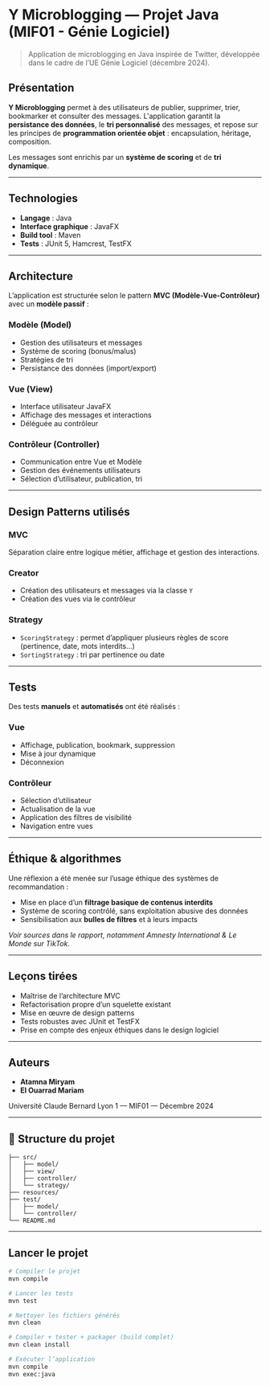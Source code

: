 # Y Microblogging — Projet Java (MIF01 - Génie Logiciel)

> Application de microblogging en Java inspirée de Twitter, développée dans le cadre de l’UE Génie Logiciel (décembre 2024).

## Présentation

**Y Microblogging** permet à des utilisateurs de publier, supprimer, trier, bookmarker et consulter des messages. L'application garantit la **persistance des données**, le **tri personnalisé** des messages, et repose sur les principes de **programmation orientée objet** : encapsulation, héritage, composition.

Les messages sont enrichis par un **système de scoring** et de **tri dynamique**.

---

## Technologies

- **Langage** : Java 
- **Interface graphique** : JavaFX
- **Build tool** : Maven
- **Tests** : JUnit 5, Hamcrest, TestFX

---

## Architecture

L’application est structurée selon le pattern **MVC (Modèle-Vue-Contrôleur)** avec un **modèle passif** :

### Modèle (Model)
- Gestion des utilisateurs et messages
- Système de scoring (bonus/malus)
- Stratégies de tri
- Persistance des données (import/export)

### Vue (View)
- Interface utilisateur JavaFX
- Affichage des messages et interactions
- Déléguée au contrôleur

### Contrôleur (Controller)
- Communication entre Vue et Modèle
- Gestion des événements utilisateurs
- Sélection d’utilisateur, publication, tri

---

## Design Patterns utilisés

### MVC
Séparation claire entre logique métier, affichage et gestion des interactions.

### Creator
- Création des utilisateurs et messages via la classe `Y`
- Création des vues via le contrôleur

### Strategy
- `ScoringStrategy` : permet d’appliquer plusieurs règles de score (pertinence, date, mots interdits…)
- `SortingStrategy` : tri par pertinence ou date

---

## Tests

Des tests **manuels** et **automatisés** ont été réalisés :

### Vue
- Affichage, publication, bookmark, suppression
- Mise à jour dynamique
- Déconnexion

### Contrôleur
- Sélection d’utilisateur
- Actualisation de la vue
- Application des filtres de visibilité
- Navigation entre vues

---

## Éthique & algorithmes

Une réflexion a été menée sur l’usage éthique des systèmes de recommandation :

- Mise en place d’un **filtrage basique de contenus interdits**
- Système de scoring contrôlé, sans exploitation abusive des données
- Sensibilisation aux **bulles de filtres** et à leurs impacts

*Voir sources dans le rapport, notamment Amnesty International & Le Monde sur TikTok.*

---

## Leçons tirées

- Maîtrise de l’architecture MVC
- Refactorisation propre d’un squelette existant
- Mise en œuvre de design patterns
- Tests robustes avec JUnit et TestFX
- Prise en compte des enjeux éthiques dans le design logiciel

---

## Auteurs

- **Atamna Miryam**
- **El Ouarrad Mariam**

Université Claude Bernard Lyon 1 — MIF01 — Décembre 2024

---

## 📁 Structure du projet

```
├── src/
│   ├── model/
│   ├── view/
│   ├── controller/
│   └── strategy/
├── resources/
├── test/
│   ├── model/
│   └── controller/
└── README.md
```

---

## Lancer le projet

```bash
# Compiler le projet
mvn compile

# Lancer les tests
mvn test

# Nettoyer les fichiers générés
mvn clean

# Compiler + tester + packager (build complet)
mvn clean install

# Exécuter l’application
mvn compile
mvn exec:java

